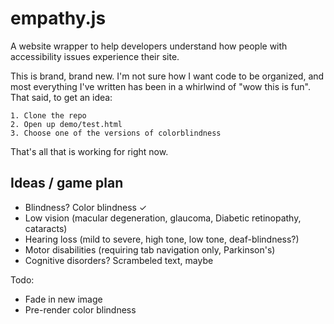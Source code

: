 empathy.js
==========

A website wrapper to help developers understand how people with accessibility issues experience their site.

This is brand, brand new. I'm not sure how I want code to be organized, and most everything I've written has been in a
whirlwind of "wow this is fun". That said, to get an idea:

    1. Clone the repo
    2. Open up demo/test.html
    3. Choose one of the versions of colorblindness
    
That's all that is working for right now.

Ideas / game plan
--------
- Blindness? Color blindness ✓
- Low vision (macular degeneration, glaucoma, Diabetic retinopathy, cataracts)
- Hearing loss (mild to severe, high tone, low tone, deaf-blindness?)
- Motor disabilities (requiring tab navigation only, Parkinson's)
- Cognitive disorders? Scrambeled text, maybe


Todo:
- Fade in new image
- Pre-render color blindness